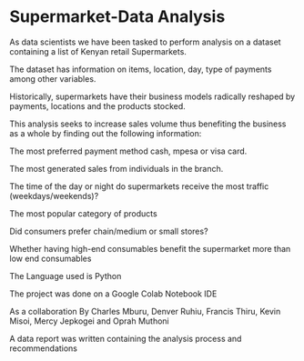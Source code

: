 # Supermarket-Data Analysis

As data scientists we have been tasked to perform analysis on a dataset containing a list of Kenyan retail Supermarkets.

The dataset has information on items, location, day, type of payments among other variables.

Historically, supermarkets have their business models radically reshaped by payments, locations and the products stocked.

This analysis seeks to increase sales volume thus benefiting the business as a whole by finding out the following information:

The most preferred payment method cash, mpesa or visa card.

The most generated sales from individuals in the branch.

The time of the day or night do supermarkets receive the most traffic (weekdays/weekends)?

The most popular category of products

Did consumers prefer chain/medium or small stores?

Whether having high-end consumables benefit the supermarket more than low end consumables 


The Language used is Python

The project was done on a Google Colab Notebook IDE

As a collaboration By Charles Mburu, Denver Ruhiu, Francis Thiru, Kevin Misoi, Mercy Jepkogei and Oprah Muthoni

A data report was written containing the analysis process and recommendations
